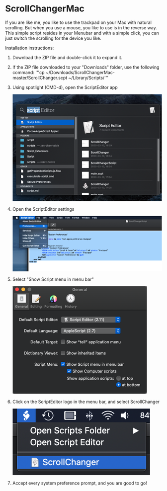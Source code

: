 # ScrollChangerMac
If you are like me, you like to use the trackpad on your Mac with natural scrolling. But when you use a mouse, you like to use is in the reverse way. 
This simple script resides in your Menubar and with a simple click, you can just switch the scrolling for the device you like.


Installation instructions:

1. Download the ZIP file and double-click it to expand it.

2. If the ZIP file downloaded to your "Downloads" folder, use the following command:
    '''cp ~/Downloads/ScrollChangerMac-master/ScrollChanger.scpt ~/Library/Scripts/'''

3. Using spotlight (CMD-d), open the ScriptEditor app

    ![](Images/Spotlight.png)

4. Open the ScriptEditor settings

    ![](Images/Settings.png)
    
5. Select "Show Script menu in menu bar" 

    ![](Images/Menubar.png)

6. Click on the ScriptEditor logo in the menu bar, and select ScrollChanger

    ![](Images/Menubar2.png)
    
7.  Accept every system preference prompt, and you are good to go!
    
